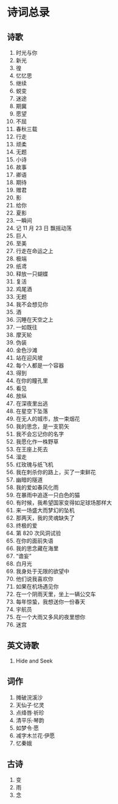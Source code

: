 # 诗词总录

## 诗歌

1. 时光与你
2. 新光
3. 徨
4. 忆忆思
5. 继续
6. 蜕变
7. 迷途
8. 期冀
9. 愿望
10. 不屈
11. 春秋三载
12. 行走
13. 顽柔
14. 无题
15. 小诗
16. 故事
17. 卿语
18. 期待
19. 赠君
20. 影
21. 给你
22. 夏影
23. 一瞬间
24. 记 11 月 23 日 飘摇动荡
25. 巨人
26. 至美
27. 行走在命运之上
28. 极端
29. 纸鸢
30. 释放一只蝴蝶
31. 复活
32. 鸡尾酒
33. 无题
34. 我不会想见你
35. 酒
36. 沉睡在天空之上
37. 一如既往
38. 摩天轮
39. 伪装
40. 金色沙滩
41. 站在迎风坡
42. 每个人都是一个容器
43. 得到
44. 在你的瞳孔里
45. 看见
46. 放纵
47. 在深夜里出逃
48. 在星空下坠落
49. 在无人的城市，放一束烟花
50. 我的思念，是一支箭矢
51. 我不会忘记你的名字
52. 我愿化作一株野草
53. 在王座上死去
54. 溜走
55. 红玫瑰与纸飞机
56. 我在刺杀你的路上，买了一束鲜花
57. 幽暗的隧道
58. 我的爱如春风化雨
59. 在暴雨中追逐一只白色的猫
60. 有时候，我希望国家变得如足球场那样大
61. 来一场盛大而梦幻的坠机
62. 那两天，我的灵魂缺失了
63. 终极的爱
64. 第 820 次风洞试验
65. 在你的面前失语
66. 我的思念藏在海里
67. “谵妄”
68. 白月光
69. 我身处于无限的欲望中
70. 他们说我喜欢你
71. 如果在机场遇见你
72. 在一个阴雨天里，坐上一辆公交车
73. 每年惊蛰，我想送你一份春天
74. 宇航员
75. 在一个大雨又多风的夜里想你
76. 迷宫

## 英文诗歌

1. Hide and Seek

## 词作

1. 摊破浣溪沙
2. 天仙子·忆灵
3. 点绛唇·祈珍
4. 清平乐·琴韵
5. 如梦令·愿
6. 减字木兰花·伊愿
7. 忆秦娥

## 古诗

1. 变
2. 雨
3. 念